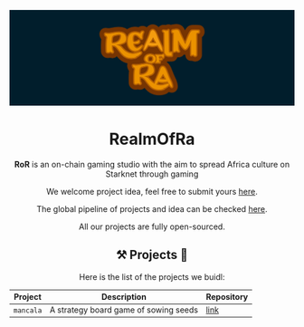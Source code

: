 <div align="center">

<img src="../assets/banner.jpeg"></img>

# RealmOfRa

**RoR** is an on-chain gaming studio with the aim to spread Africa culture on Starknet through gaming

We welcome project idea, feel free to submit yours [here](https://github.com/orgs/realm-of-ra/discussions/categories/ideas).

The global pipeline of projects and idea can be checked [here](https://github.com/orgs/realm-of-ra/projects?query=is%3Aopen).

All our projects are fully open-sourced.

<!-- ## 🏆 Achievements 🏅 -->

## ⚒️ Projects 🧩

Here is the list of the projects we buidl:

| Project   | Description                           | Repository                                     |
| --------- | ------------------------------------- | ---------------------------------------------- |
| `mancala` | A strategy board game of sowing seeds | [link](https://github.com/realm-of-ra/mancala) |

</div>
